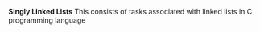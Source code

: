 **Singly Linked Lists**
This consists of tasks associated with linked lists in C programming language
